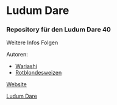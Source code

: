 # Ludum Dare 

### Repository für den Ludum Dare 40 

Weitere Infos Folgen 

Autoren: 

* [Wariashi](https://github.com/wariashi)
* [Rotblondesweizen](https://github.com/pturon)

[Website](https://www.weizengaming.de)

[Ludum Dare](https://www.ldjam.com)